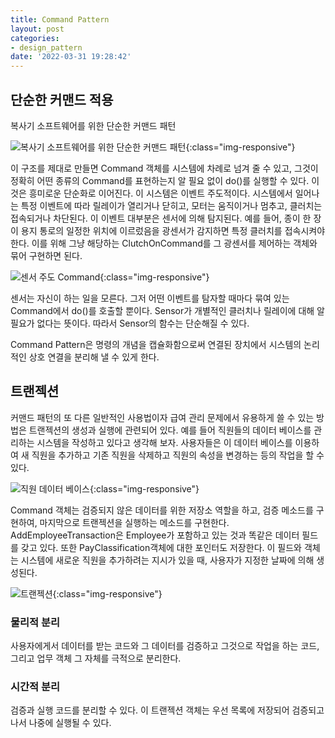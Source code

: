 ```yaml
---
title: Command Pattern
layout: post
categories:
- design_pattern
date: '2022-03-31 19:28:42'
---
```


## 단순한 커맨드 적용
복사기 소프트웨어를 위한 단순한 커맨드 패턴

![복사기 소프트웨어를 위한 단순한 커맨드 패턴]({{site.url}}/assets/img/simple_command.jpg){:class="img-responsive"} 

이 구조를 제대로 만들면 Command 객체를 시스템에 차례로 넘겨 줄 수 있고, 그것이 정확히 어떤 종류의 Command를 표현하는지 알 필요 없이 do()를 실행할 수 있다.
이 것은 흥미로운 단순화로 이어진다.
이 시스템은 이벤트 주도적이다.
시스템에서 일어나는 특정 이벤트에 따라 릴레이가 열리거나 닫히고, 모터는 움직이거나 멈추고, 클러치는 접속되거나 차단된다.
이 이벤트 대부분은 센서에 의해 탐지된다.
예를 들어, 종이 한 장이 용지 통로의 일정한 위치에 이르렀음을 광센서가 감지하면 특정 클러치를 접속시켜야 한다.
이를 위해 그냥 해당하는 ClutchOnCommand를 그 광센서를 제어하는 객체와 묶어 구현하면 된다.

![센서 주도 Command]({{site.url}}/assets/img/sensor_command.jpg){:class="img-responsive"} 

센서는 자신이 하는 일을 모른다. 그저 어떤 이벤트를 탐자할 때마다 묶여 있는 Command에서 do()를 호출할 뿐이다.
Sensor가 개별적인 클러치나 릴레이에 대해 알 필요가 없다는 뜻이다.
따라서 Sensor의 함수는 단순해질 수 있다.

Command Pattern은 명령의 개념을 캡슐화함으로써 연결된 장치에서 시스템의 논리적인 상호 연결을 분리해 낼 수 있게 한다.


## 트랜젝션

커맨드 패턴의 또 다른 일반적인 사용법이자 급여 관리 문제에서 유용하게 쓸 수 있는 방법은 트랜젝션의 생성과 실행에 관련되어 있다.
예를 들어 직원들의 데이터 베이스를 관리하는 시스템을 작성하고 있다고 생각해 보자.
사용자들은 이 데이터 베이스를 이용하여 새 직원을 추가하고 기존 직원을 삭제하고 직원의 속성을 변경하는 등의 작업을 할 수 있다.

![직원 데이터 베이스]({{site.url}}/assets/img/employee_database.jpg){:class="img-responsive"} 

Command 객체는 검증되지 않은 데이터를 위한 저장소 역할을 하고, 검증 메소드를 구현하여, 마지막으로 트랜젝션을 실행하는 메소드를 구현한다.
AddEmployeeTransaction은 Employee가 포함하고 있는 것과 똑같은 데이터 필드를 갖고 있다.
또한 PayClassification객체에 대한 포인터도 저장한다.
이 필드와 객체는 시스템에 새로운 직원을 추가하려는 지시가 있을 때, 사용자가 지정한 날짜에 의해 생성된다.

![트랜젝션]({{site.url}}/assets/img/transaction.jpg){:class="img-responsive"} 

### 물리적 분리

사용자에게서 데이터를 받는 코드와 그 데이터를 검증하고 그것으로 작업을 하는 코드, 그리고 업무 객체 그 자체를 극적으로 분리한다.


### 시간적 분리

검증과 실행 코드를 분리할 수 있다.
이 트랜젝션 객체는 우선 목록에 저장되어 검증되고나서 나중에 실행될 수 있다.
